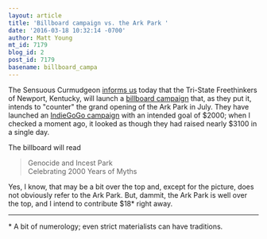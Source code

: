 ```yaml
---
layout: article
title: 'Billboard campaign vs. the Ark Park '
date: '2016-03-18 10:32:14 -0700'
author: Matt Young
mt_id: 7179
blog_id: 2
post_id: 7179
basename: billboard_campa
---
```

The Sensuous Curmudgeon [informs us](https://sensuouscurmudgeon.wordpress.com/2016/03/18/anti-ark-billboard-campaign-is-proposed/) today that the Tri-State Freethinkers of Newport, Kentucky, will launch a [billboard campaign](http://www.meetup.com/Tri-State-Freethinkers/messages/boards/thread/49699637) that, as they put it, intends to "counter" the grand opening of the Ark Park in July. They have launched an [IndieGoGo campaign](https://www.indiegogo.com/projects/genocide-incest-park#/) with an intended goal of $2000; when I checked a moment ago, it looked as though they had raised nearly $3100 in a single day.

The billboard will read 


>  Genocide and Incest Park <br />
> Celebrating 2000 Years of Myths 

Yes, I know, that may be a bit over the top and, except for the picture, does not obviously refer to the Ark Park. But, dammit, the Ark Park is well over the top, and I intend to contribute $18\* right away.
<br />
______

\* A bit of numerology; even strict materialists can have traditions.
